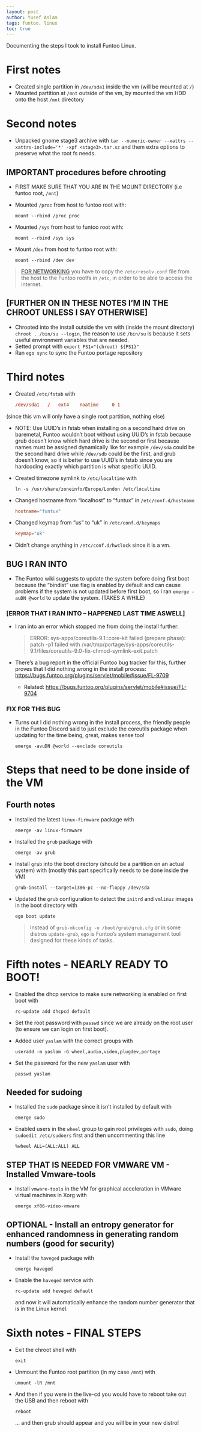 ```yaml
---
layout: post
author: Yusef Aslam
tags: funtoo, linux
toc: true
---
```


Documenting the steps I took to install Funtoo Linux.

# First notes

-   Created single partition in `/dev/sda1` inside the vm (will be mounted at `/`)
-   Mounted partition at `/mnt` outside of the vm, by mounted the vm HDD onto the
    host `/mnt` directory

# Second notes

-   Unpacked gnome stage3 archive with
    `tar --numeric-owner --xattrs --xattrs-include='*' -xpf <stage3>.tar.xz`
    and them extra options to preserve what the root fs needs.

## IMPORTANT procedures before chrooting

-   FIRST MAKE SURE THAT YOU ARE IN THE MOUNT DIRECTORY (i.e funtoo root, `/mnt`)
-   Mounted `/proc` from host to funtoo root with:

    ```shell
    mount --rbind /proc proc
    ```

-   Mounted `/sys` from host to funtoo root with:

    ```shell
    mount --rbind /sys sys
    ```

-   Mount `/dev` from host to funtoo root with:

    ```shell
    mount --rbind /dev dev
    ```

> **<u>FOR NETWORKING</u>** you have to copy the `/etc/resolv.conf` file from the host to the Funtoo rootfs in `/etc`, in order to be able to access the internet.

## [FURTHER ON IN THESE NOTES I&rsquo;M IN THE CHROOT UNLESS I SAY OTHERWISE]

-   Chrooted into the install outside the vm with (inside the mount directory) `chroot . /bin/su --login`, the reason to use `/bin/su` is because it sets useful environment variables that are needed.
-   Setted prompt with `export PS1="(chroot) ${PS1}"`
-   Ran `ego sync` to sync the Funtoo portage repository

# Third notes

-   Created `/etc/fstab` with

    ```conf
    /dev/sda1	/	ext4	noatime		0 1
    ```
(since this vm will only have a single root partition, nothing else)

-   NOTE: Use UUID&rsquo;s in fstab when installing on a second hard drive on baremetal, Funtoo wouldn&rsquo;t boot without using UUID&rsquo;s in fstab because grub doesn&rsquo;t know which hard drive is the second or first because names must be assigned dynamically like for example `/dev/sda` could be the second hard drive while `/dev/sdb` could be the first, and grub doesn&rsquo;t know, so it is better to use UUID&rsquo;s in fstab since you are hardcoding exactly which partition is what specific UUID.

-   Created timezone symlink to `/etc/localtime` with

    ```shell
    ln -s /usr/share/zoneinfo/Europe/London /etc/localtime
    ```
-   Changed hostname from &ldquo;localhost&rdquo; to &ldquo;funtux&rdquo; in `/etc/conf.d/hostname`

    ```conf
    hostname="funtux"
    ```
-   Changed keymap from &ldquo;us&rdquo; to &ldquo;uk&rdquo; in `/etc/conf.d/keymaps`

    ```conf
    keymap="uk"
    ```
-   Didn&rsquo;t change anything in `/etc/conf.d/hwclock` since it is a vm.

## BUG I RAN INTO

-   The Funtoo wiki suggests to update the system before doing first boot
    because the &ldquo;bindist&rdquo; use flag is enabled by default and can cause problems
    if the system is not updated before first boot, so I ran
    `emerge -auDN @world` to update the system. (TAKES A WHILE)

### [ERROR THAT I RAN INTO &#x2013; HAPPENED LAST TIME ASWELL]

-   I ran into an error which stopped me from doing the install further:

    > ERROR: sys-apps/coreutils-9.1::core-kit failed (prepare phase):
     > patch -p1  failed with   /var/tmp/portage/sys-apps/coreutils-9.1/files/coreutils-9.0-fix-chmod-symlink-exit.patch

-   There&rsquo;s a bug report in the official Funtoo bug tracker for this, further proves that I did nothing wrong in the install process: <https://bugs.funtoo.org/plugins/servlet/mobile#issue/FL-9709>
    -   Related: <https://bugs.funtoo.org/plugins/servlet/mobile#issue/FL-9704>

### FIX FOR THIS BUG

-   Turns out I did nothing wrong in the install process, the friendly people in the Funtoo Discord said to just exclude the coreutils package when updating for the time being, great, makes sense too!

    ```shell
    emerge -avuDN @world --exclude coreutils
    ```

# Steps that need to be done inside of the VM


## Fourth notes

-   Installed the latest `linux-firmware` package with

    ```shell
    emerge -av linux-firmware
    ```
-   Installed the `grub` package with

    ```shell 
    emerge -av grub
    ```
-   Install `grub` into the boot directory (should be a partition on an actual system) with (mostly this part specifically needs to be done inside the VM)

    ```shell
    grub-install --target=i386-pc --no-floppy /dev/sda
    ```
-   Updated the `grub` configuration to detect the `initrd` and `vmlinuz` images in the boot directory with

    ```shell
    ego boot update
    ```
    >   Instead of `grub-mkconfig -o /boot/grub/grub.cfg` or in some distros `update-grub`, `ego` is Funtoo&rsquo;s system management tool designed for these kinds of tasks.

# Fifth notes - NEARLY READY TO BOOT!

-   Enabled the dhcp service to make sure networking is enabled on first boot with
    
    ```shell
    rc-update add dhcpcd default
    ```
-   Set the root password with `passwd` since we are already on the root user (to ensure we can login on first boot).

-   Added user `yaslam` with the correct groups with
    
    ```shell
    useradd -m yaslam -G wheel,audio,video,plugdev,portage
    ```
-   Set the password for the new `yaslam` user with
    
    ```shell
    passwd yaslam
    ```

## Needed for sudoing

-   Installed the `sudo` package since it isn&rsquo;t installed by default with
   
    ```shell
    emerge sudo
    ```
-   Enabled users in the `wheel` group to gain root privileges with `sudo`, doing `sudoedit /etc/sudoers` first and then uncommenting this line
    
    ```shell
    %wheel ALL=(ALL:ALL) ALL
    ```

## STEP THAT IS NEEDED FOR VMWARE VM - Installed Vmware-tools

-   Install `vmware-tools` in the VM for graphical acceleration in VMware virtual machines in Xorg with
    
    ```shell
    emerge xf86-video-vmware
    ```

## OPTIONAL - Install an entropy generator for enhanced randomness in generating random numbers (good for security)

-   Install the `haveged` package with
    
    ```shell
    emerge haveged
    ```
-   Enable the `haveged` service with
    
    ```shell
    rc-update add heveged default
    ```
    
    and now it will automatically enhance the random number generator that is in the Linux kernel.

# Sixth notes - FINAL STEPS

-   Exit the chroot shell with
    
    ```shell
    exit
    ```
-   Unmount the Funtoo root partition (in my case `/mnt`) with
    
    ```shell
    umount -lR /mnt
    ```
-   And then if you were in the live-cd you would have to reboot take out the USB and then reboot with
    
    ```shell
    reboot
    ```
    ... and then grub should appear and you will be in your new distro!

